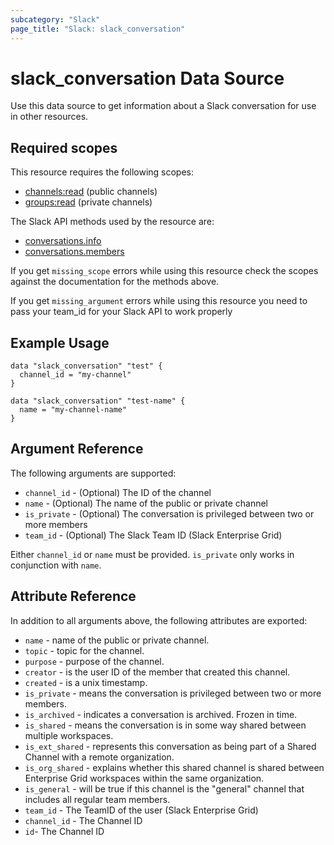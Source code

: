 ```yaml
---
subcategory: "Slack"
page_title: "Slack: slack_conversation"
---
```


# slack_conversation Data Source

Use this data source to get information about a Slack conversation for use in other
resources.

## Required scopes

This resource requires the following scopes:

- [channels:read](https://api.slack.com/scopes/channels:read) (public channels)
- [groups:read](https://api.slack.com/scopes/groups:read) (private channels)

The Slack API methods used by the resource are:

- [conversations.info](https://api.slack.com/methods/conversations.info)
- [conversations.members](https://api.slack.com/methods/conversations.members)

If you get `missing_scope` errors while using this resource check the scopes against
the documentation for the methods above.

If you get `missing_argument` errors while using this resource you need to pass your team_id for your Slack API to work properly

## Example Usage

```hcl
data "slack_conversation" "test" {
  channel_id = "my-channel"
}

data "slack_conversation" "test-name" {
  name = "my-channel-name"
}
```

## Argument Reference

The following arguments are supported:

- `channel_id` - (Optional) The ID of the channel
- `name` - (Optional) The name of the public or private channel
- `is_private` - (Optional) The conversation is privileged between two or more members
- `team_id` - (Optional) The Slack Team ID (Slack Enterprise Grid)

Either `channel_id` or `name` must be provided. `is_private` only works in conjunction
with `name`.

## Attribute Reference

In addition to all arguments above, the following attributes are exported:

- `name` - name of the public or private channel.
- `topic` - topic for the channel.
- `purpose` - purpose of the channel.
- `creator` - is the user ID of the member that created this channel.
- `created` - is a unix timestamp.
- `is_private` - means the conversation is privileged between two or more members.
- `is_archived` - indicates a conversation is archived. Frozen in time.
- `is_shared` - means the conversation is in some way shared between multiple workspaces.
- `is_ext_shared` - represents this conversation as being part of a Shared Channel
with a remote organization.
- `is_org_shared` - explains whether this shared channel is shared between Enterprise
Grid workspaces within the same organization.
- `is_general` - will be true if this channel is the "general" channel that includes
all regular team members.
- `team_id` - The TeamID of the user (Slack Enterprise Grid)
- `channel_id` - The Channel ID
- `id`- The Channel ID